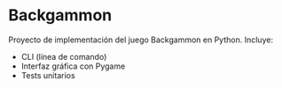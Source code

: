 # Backgammon

Proyecto de implementación del juego Backgammon en Python.
Incluye:
- CLI (línea de comando)
- Interfaz gráfica con Pygame
- Tests unitarios
